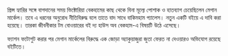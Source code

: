 প্রিন্স হ্যারির সঙ্গে বাগদানের সময় ভিক্টোরিয়া বেকহামের কাছ থেকে বিনা মূল্যে পোশাক ও হাতব্যাগ চেয়েছিলেন মেগান মার্কেল। তবে এ ধরনের অনুরোধ নীতিবিরুদ্ধ বলে তাতে বাদ সাধে বাকিমহাম প্যালেস। নতুন একটি বইয়ে এ দাবি করা হয়েছে। তারকা জীবনীকার টম বোওয়ারের বই দ্য হাউস অব বেকহাম-এ বিষয়টি উঠে এসেছে।

ফ্যাশন ফটোশুট করার পর মেগান মার্কেলের বিরুদ্ধে এক জোড়া অ্যাকুয়াজুরা জুতা ফেরত না দেওয়ারও অভিযোগ রয়েছে বইটিতে।

